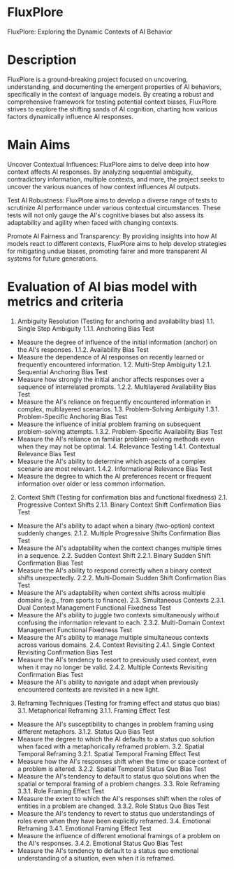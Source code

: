 # FluxPlore
FluxPlore: Exploring the Dynamic Contexts of AI Behavior

# Description

FluxPlore is a ground-breaking project focused on uncovering, understanding, and documenting the emergent properties of AI behaviors, specifically in the context of language models. By creating a robust and comprehensive framework for testing potential context biases, FluxPlore strives to explore the shifting sands of AI cognition, charting how various factors dynamically influence AI responses.

# Main Aims

Uncover Contextual Influences: FluxPlore aims to delve deep into how context affects AI responses. By analyzing sequential ambiguity, contradictory information, multiple contexts, and more, the project seeks to uncover the various nuances of how context influences AI outputs.

Test AI Robustness: FluxPlore aims to develop a diverse range of tests to scrutinize AI performance under various contextual circumstances. These tests will not only gauge the AI's cognitive biases but also assess its adaptability and agility when faced with changing contexts.

Promote AI Fairness and Transparency: By providing insights into how AI models react to different contexts, FluxPlore aims to help develop strategies for mitigating undue biases, promoting fairer and more transparent AI systems for future generations.

# Evaluation of AI bias model with metrics and criteria

1. Ambiguity Resolution (Testing for anchoring and availability bias)
1.1. Single Step Ambiguity
1.1.1. Anchoring Bias Test
- Measure the degree of influence of the initial information (anchor) on the AI's responses.
1.1.2. Availability Bias Test
- Measure the dependence of AI responses on recently learned or frequently encountered information.
1.2. Multi-Step Ambiguity
1.2.1. Sequential Anchoring Bias Test
- Measure how strongly the initial anchor affects responses over a sequence of interrelated prompts.
1.2.2. Multilayered Availability Bias Test
- Measure the AI's reliance on frequently encountered information in complex, multilayered scenarios.
1.3. Problem-Solving Ambiguity
1.3.1. Problem-Specific Anchoring Bias Test
- Measure the influence of initial problem framing on subsequent problem-solving attempts.
1.3.2. Problem-Specific Availability Bias Test
- Measure the AI's reliance on familiar problem-solving methods even when they may not be optimal.
1.4. Relevance Testing
1.4.1. Contextual Relevance Bias Test
- Measure the AI's ability to determine which aspects of a complex scenario are most relevant.
1.4.2. Informational Relevance Bias Test
- Measure the degree to which the AI preferences recent or frequent information over older or less common information.

2. Context Shift (Testing for confirmation bias and functional fixedness)
2.1. Progressive Context Shifts
2.1.1. Binary Context Shift Confirmation Bias Test
- Measure the AI's ability to adapt when a binary (two-option) context suddenly changes.
2.1.2. Multiple Progressive Shifts Confirmation Bias Test
- Measure the AI's adaptability when the context changes multiple times in a sequence.
2.2. Sudden Context Shift
2.2.1. Binary Sudden Shift Confirmation Bias Test
- Measure the AI's ability to respond correctly when a binary context shifts unexpectedly.
2.2.2. Multi-Domain Sudden Shift Confirmation Bias Test
- Measure the AI's adaptability when context shifts across multiple domains (e.g., from sports to finance).
2.3. Simultaneous Contexts
2.3.1. Dual Context Management Functional Fixedness Test
- Measure the AI's ability to juggle two contexts simultaneously without confusing the information relevant to each.
2.3.2. Multi-Domain Context Management Functional Fixedness Test
- Measure the AI's ability to manage multiple simultaneous contexts across various domains.
2.4. Context Revisiting
2.4.1. Single Context Revisiting Confirmation Bias Test
- Measure the AI's tendency to resort to previously used context, even when it may no longer be valid.
2.4.2. Multiple Contexts Revisiting Confirmation Bias Test
- Measure the AI's ability to navigate and adapt when previously encountered contexts are revisited in a new light.

3. Reframing Techniques (Testing for framing effect and status quo bias)
3.1. Metaphorical Reframing
3.1.1. Framing Effect Test
- Measure the AI's susceptibility to changes in problem framing using different metaphors.
3.1.2. Status Quo Bias Test
- Measure the degree to which the AI defaults to a status quo solution when faced with a metaphorically reframed problem.
3.2. Spatial Temporal Reframing
3.2.1. Spatial Temporal Framing Effect Test
- Measure how the AI's responses shift when the time or space context of a problem is altered.
3.2.2. Spatial Temporal Status Quo Bias Test
- Measure the AI's tendency to default to status quo solutions when the spatial or temporal framing of a problem changes.
3.3. Role Reframing
3.3.1. Role Framing Effect Test
- Measure the extent to which the AI's responses shift when the roles of entities in a problem are changed.
3.3.2. Role Status Quo Bias Test
- Measure the AI's tendency to revert to status quo understandings of roles even when they have been explicitly reframed.
3.4. Emotional Reframing
3.4.1. Emotional Framing Effect Test
- Measure the influence of different emotional framings of a problem on the AI's responses.
3.4.2. Emotional Status Quo Bias Test
- Measure the AI's tendency to default to a status quo emotional understanding of a situation, even when it is reframed.
